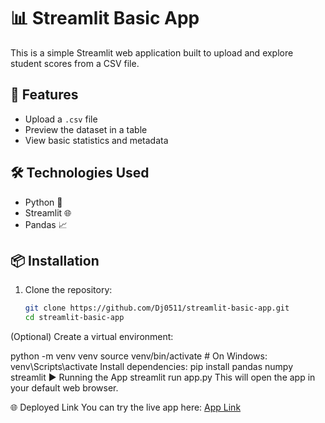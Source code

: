 # 📊 Streamlit Basic App

This is a simple Streamlit web application built to upload and explore student scores from a CSV file.

## 🚀 Features

- Upload a `.csv` file
- Preview the dataset in a table
- View basic statistics and metadata

## 🛠️ Technologies Used

- Python 🐍
- Streamlit 🌐
- Pandas 📈


## 📦 Installation

1. Clone the repository:

   ```bash
   git clone https://github.com/Dj0511/streamlit-basic-app.git
   cd streamlit-basic-app
(Optional) Create a virtual environment:

python -m venv venv
source venv/bin/activate  # On Windows: venv\Scripts\activate
Install dependencies:
pip install pandas numpy streamlit
▶️ Running the App
streamlit run app.py
This will open the app in your default web browser.

🌐 Deployed Link
You can try the live app here: [App Link](https://5cuwsrv4a9yxyu28b3c9rn.streamlit.app/)
